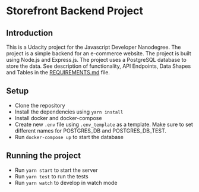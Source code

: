 # Storefront Backend Project

## Introduction

This is a Udacity project for the Javascript Developer Nanodegree. The project is a simple backend for an e-commerce website. The project is built using Node.js and Express.js. The project uses a PostgreSQL database to store the data.
See description of functionality, API Endpoints, Data Shapes and Tables in the [REQUIREMENTS.md](./REQUIREMENTS.md) file.

## Setup

- Clone the repository
- Install the dependencies using `yarn install`
- Install docker and docker-compose
- Create new `.env` file using `.env_template` as a template. Make sure to set different names for POSTGRES_DB and POSTGRES_DB_TEST.
- Run `docker-compose up` to start the database

## Running the project

- Run `yarn start` to start the server
- Run `yarn test` to run the tests
- Run `yarn watch` to develop in watch mode


